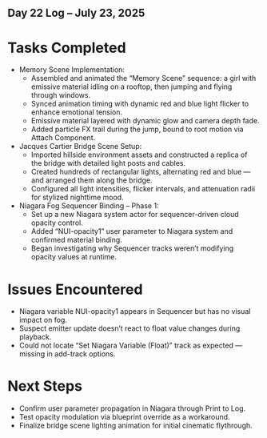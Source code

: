 ## Day 22 Log – July 23, 2025

# Tasks Completed
- Memory Scene Implementation:
  - Assembled and animated the “Memory Scene” sequence: a girl with emissive material idling on a rooftop, then jumping and flying through windows.
  - Synced animation timing with dynamic red and blue light flicker to enhance emotional tension.
  - Emissive material layered with dynamic glow and camera depth fade.
  - Added particle FX trail during the jump, bound to root motion via Attach Component.
- Jacques Cartier Bridge Scene Setup:
  - Imported hillside environment assets and constructed a replica of the bridge with detailed light posts and cables.
  - Created hundreds of rectangular lights, alternating red and blue — and arranged them along the bridge.
  - Configured all light intensities, flicker intervals, and attenuation radii for stylized nighttime mood.
- Niagara Fog Sequencer Binding – Phase 1:
  - Set up a new Niagara system actor for sequencer-driven cloud opacity control.
  - Added “NUI-opacity1” user parameter to Niagara system and confirmed material binding.
  - Began investigating why Sequencer tracks weren’t modifying opacity values at runtime.

# Issues Encountered
- Niagara variable NUI-opacity1 appears in Sequencer but has no visual impact on fog.
- Suspect emitter update doesn’t react to float value changes during playback.
- Could not locate “Set Niagara Variable (Float)” track as expected — missing in add-track options.

# Next Steps
- Confirm user parameter propagation in Niagara through Print to Log.
- Test opacity modulation via blueprint override as a workaround.
- Finalize bridge scene lighting animation for initial cinematic flythrough.
